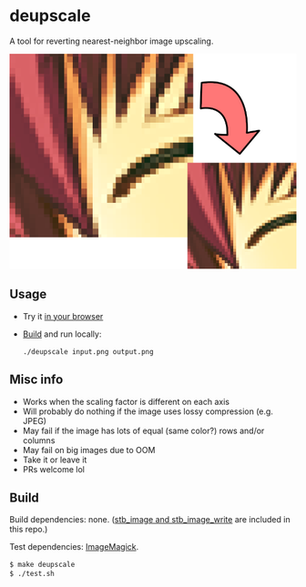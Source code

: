 # deupscale

A tool for reverting nearest-neighbor image upscaling.

![Illustration](demo.png)

## Usage

- Try it [in your browser](https://xtsm.github.io/deupscale/)
- [Build](#build-and-test) and run locally:
  
  ```
  ./deupscale input.png output.png
  ```

## Misc info

- Works when the scaling factor is different on each axis
- Will probably do nothing if the image uses lossy compression (e.g. JPEG)
- May fail if the image has lots of equal (same color?) rows and/or columns
- May fail on big images due to OOM
- Take it or leave it
- PRs welcome lol

## Build

Build dependencies: none. ([stb_image and stb_image_write](https://github.com/nothings/stb) are included in this repo.)

Test dependencies: [ImageMagick](https://imagemagick.org).

```
$ make deupscale
$ ./test.sh
```
